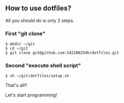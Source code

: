 ## How to use dotfiles?
All you should do is only 2 steps.
### First "git clone"
```
$ mkdir ~/git
$ cd ~/git
$ git clone git@github.com:S42100254h/dotfiles.git
```

### Second "execute shell script"
```
$ sh ~/git/dotfiles/setup.sh
```

That's all!!

Let's start programming!